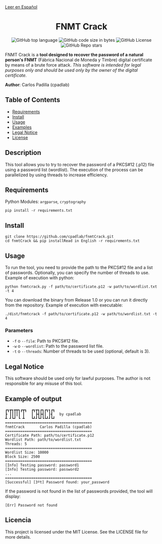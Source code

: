 [Leer en Español](./docs/ES.md)

<div style="text-align: center;">

# FNMT Crack

![GitHub top language](https://img.shields.io/github/languages/top/cpadlab/fnmtCrack)
![GitHub code size in bytes](https://img.shields.io/github/languages/code-size/cpadlab/fnmtCrack)
![GitHub License](https://img.shields.io/github/license/cpadlab/fnmtCrack)
![GitHub Repo stars](https://img.shields.io/github/stars/cpadlab/fnmtCrack)

</div>

FNMT Crack is a **tool designed to recover the password of a natural person's FNMT** (Fábrica Nacional de Moneda y Timbre) digital certificate by means of a brute force attack. *This software is intended for legal purposes only and should be used only by the owner of the digital certificate.*

**Author**: Carlos Padilla (cpadlab)

## Table of Contents

- [Requirements](#requirements)
- [Install](#install)
- [Usage](#usage)
- [Examples](#examples)
- [Legal Notice](#legal-notice)
- [License](#license)

## Description

This tool allows you to try to recover the password of a PKCS#12 (.p12) file using a password list (wordlist). The execution of the process can be parallelized by using threads to increase efficiency.

## Requirements

Python Modules: `argparse`, `cryptography`

```
pip install -r requirements.txt
```

## Install

```
git clone https://github.com/cpadlab/fnmtCrack.git
cd fnmtCrack && pip installRead in English -r requirements.txt
```

## Usage

To run the tool, you need to provide the path to the PKCS#12 file and a list of passwords. Optionally, you can specify the number of threads to use. Example of execution with python:

```
python fnmtcrack.py -f path/to/certificate.p12 -w path/to/wordlist.txt -t 4
```

You can download the binary from Release 1.0 or you can run it directly from the repository. Example of execution with executable:

```
./dist/fnmtcrack -f path/to/certificate.p12 -w path/to/wordlist.txt -t 4
```

### Parameters

- `-f` o `--file`: Path to PKCS#12 file.
- `-w` o `--wordlist`: Path to the password list file.
- `-t` o `--threads`: Number of threads to be used (optional, default is 3).


## Legal Notice

This software should be used only for lawful purposes. The author is not responsible for any misuse of this tool.

## Example of output

```
┏┓┳┓┳┳┓┏┳┓  ┏┓┳┓┏┓┏┓┓┏┓
┣ ┃┃┃┃┃ ┃   ┃ ┣┫┣┫┃ ┃┫   by cpadlab
┻ ┛┗┛ ┗ ┻   ┗┛┛┗┛┗┗┛┛┗┛
========================================
fnmtCrack       Carlos Padilla (cpadlab)
========================================
Certificate Path: path/to/certificate.p12
Wordlist Path: path/to/wordlist.txt
Threads: 5
========================================
Wordlist Size: 10000
Block Size: 2500
========================================
[Info] Testing password: password1
[Info] Testing password: password2
...
========================================
[Successful] [3ºt] Password found: your_password
```

If the password is not found in the list of passwords provided, the tool will display:

```
[Err] Password not found
```

## Licencia

This project is licensed under the MIT License. See the LICENSE file for more details.